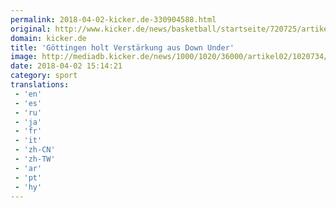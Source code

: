 ```yaml
---
permalink: 2018-04-02-kicker.de-330904588.html
original: http://www.kicker.de/news/basketball/startseite/720725/artikel_goettingen-holt-verstaerkung-aus-down-under.html#omrss
domain: kicker.de
title: 'Göttingen holt Verstärkung aus Down Under'
image: http://mediadb.kicker.de/news/1000/1020/36000/artikel02/1020734/800x600_4wMvlsFKh7_zoom72_crop_560x280_560x280+1+77.jpeg
date: 2018-04-02 15:14:21
category: sport
translations: 
 - 'en'
 - 'es'
 - 'ru'
 - 'ja'
 - 'fr'
 - 'it'
 - 'zh-CN'
 - 'zh-TW'
 - 'ar'
 - 'pt'
 - 'hy'
---
```


